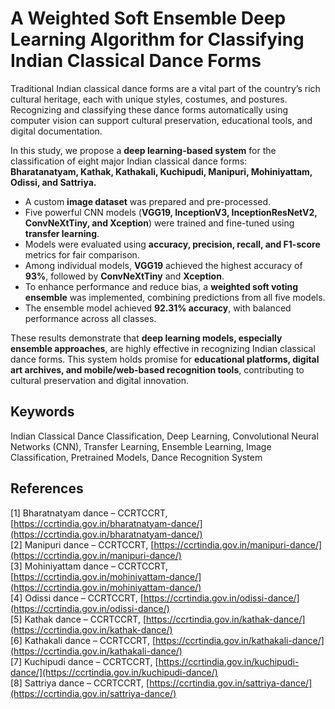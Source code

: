 # A Weighted Soft Ensemble Deep Learning Algorithm for Classifying Indian Classical Dance Forms

Traditional Indian classical dance forms are a vital part of the country’s rich cultural heritage, each with unique styles, costumes, and postures. Recognizing and classifying these dance forms automatically using computer vision can support cultural preservation, educational tools, and digital documentation.  

In this study, we propose a **deep learning-based system** for the classification of eight major Indian classical dance forms:  
**Bharatanatyam, Kathak, Kathakali, Kuchipudi, Manipuri, Mohiniyattam, Odissi, and Sattriya.**  

- A custom **image dataset** was prepared and pre-processed.  
- Five powerful CNN models (**VGG19, InceptionV3, InceptionResNetV2, ConvNeXtTiny, and Xception**) were trained and fine-tuned using **transfer learning**.  
- Models were evaluated using **accuracy, precision, recall, and F1-score** metrics for fair comparison.  
- Among individual models, **VGG19** achieved the highest accuracy of **93%**, followed by **ConvNeXtTiny** and **Xception**.  
- To enhance performance and reduce bias, a **weighted soft voting ensemble** was implemented, combining predictions from all five models.  
- The ensemble model achieved **92.31% accuracy**, with balanced performance across all classes.  

These results demonstrate that **deep learning models, especially ensemble approaches**, are highly effective in recognizing Indian classical dance forms. This system holds promise for **educational platforms, digital art archives, and mobile/web-based recognition tools**, contributing to cultural preservation and digital innovation.

## Keywords
Indian Classical Dance Classification, Deep Learning, Convolutional Neural Networks (CNN), Transfer Learning, Ensemble Learning, Image Classification, Pretrained Models, Dance Recognition System

## References
[1] Bharatnatyam dance – CCRTCCRT, [https://ccrtindia.gov.in/bharatnatyam-dance/](https://ccrtindia.gov.in/bharatnatyam-dance/)  
[2] Manipuri dance – CCRTCCRT, [https://ccrtindia.gov.in/manipuri-dance/](https://ccrtindia.gov.in/manipuri-dance/)  
[3] Mohiniyattam dance – CCRTCCRT, [https://ccrtindia.gov.in/mohiniyattam-dance/](https://ccrtindia.gov.in/mohiniyattam-dance/)  
[4] Odissi dance – CCRTCCRT, [https://ccrtindia.gov.in/odissi-dance/](https://ccrtindia.gov.in/odissi-dance/)  
[5] Kathak dance – CCRTCCRT, [https://ccrtindia.gov.in/kathak-dance/](https://ccrtindia.gov.in/kathak-dance/)  
[6] Kathakali dance – CCRTCCRT, [https://ccrtindia.gov.in/kathakali-dance/](https://ccrtindia.gov.in/kathakali-dance/)  
[7] Kuchipudi dance – CCRTCCRT, [https://ccrtindia.gov.in/kuchipudi-dance/](https://ccrtindia.gov.in/kuchipudi-dance/)  
[8] Sattriya dance – CCRTCCRT, [https://ccrtindia.gov.in/sattriya-dance/](https://ccrtindia.gov.in/sattriya-dance/)  
